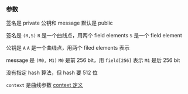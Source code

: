 ### 参数
签名是 private
公钥和 message 默认是 public

签名是 `(R,S)`
`R` 是一个曲线点，用两个 field elements
`S` 是一个 field element

公钥是 `A`
`A` 是一个曲线点，用两个 filed elements 表示

message 是 `(M0, M1)`
`M0` 是前 256 bit，用 `field[256]` 表示
`M1` 是后 256 bit

没有指定 hash 算法，但 hash 要 512 位

`context` 是曲线参数
[context 定义](https://github.com/Zokrates/ZoKrates/blob/develop/zokrates_stdlib/stdlib/ecc/babyjubjubParams.zok#L6)
